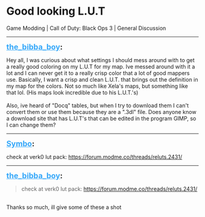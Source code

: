 # Good looking L.U.T
Game Modding | Call of Duty: Black Ops 3 | General Discussion

---
<strong style="font-size: 1.4em;"><span style="text-decoration: underline;text-decoration-color: #34a7f9;"><span style="color:#34a7f9;">the_bibba_boy</span></span>:</strong>

<p>Hey all, I was curious about what settings I should mess around with to get a really good coloring on my L.U.T for my map. Ive messed around with it a lot and I can never get it to a really crisp color that a lot of good mappers use. Basically, I want a crisp and clean L.U.T. that brings out the definition in my map for the colors. Not so much like Xela&#39;s maps, but something like that lol. (His maps look incredible due to his L.U.T.&#39;s)<br /><br />Also, ive heard of &quot;Docq&quot; tables, but when I try to download them I can&#39;t convert them or use them because they are a &quot;.3dl&quot; file. Does anyone know a download site that has L.U.T&#39;s that can be edited in the program GIMP, so I can change them?</p>

---
<strong style="font-size: 1.4em;"><span style="text-decoration: underline;text-decoration-color: #34a7f9;"><span style="color:#34a7f9;">Symbo</span></span>:</strong>

<p>check at verk0 lut pack: <a href="https://forum.modme.co/threads/reluts.2431/">https://forum.modme.co/threads/reluts.2431/</a></p>

---
<strong style="font-size: 1.4em;"><span style="text-decoration: underline;text-decoration-color: #34a7f9;"><span style="color:#34a7f9;">the_bibba_boy</span></span>:</strong>

<p><blockquote>check at verk0 lut pack: <a href="https://forum.modme.co/threads/reluts.2431/">https://forum.modme.co/threads/reluts.2431/</a><br /></blockquote><br />Thanks so much, ill give some of these a shot</p>
